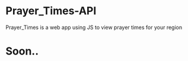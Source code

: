 # Prayer_Times-API
Prayer_Times is a web app using JS to view prayer times for your region
<h1>Soon..</h1>

